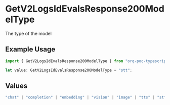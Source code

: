 # GetV2LogsIdEvalsResponse200ModelType

The type of the model

## Example Usage

```typescript
import { GetV2LogsIdEvalsResponse200ModelType } from "orq-poc-typescript-multi-env-version/models/operations";

let value: GetV2LogsIdEvalsResponse200ModelType = "stt";
```

## Values

```typescript
"chat" | "completion" | "embedding" | "vision" | "image" | "tts" | "stt" | "rerank"
```